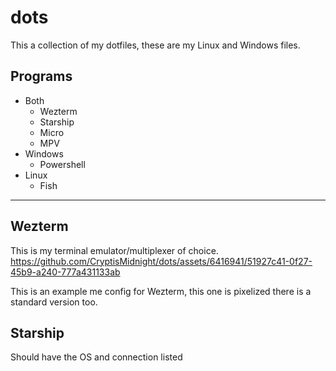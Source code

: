 # dots
This a collection of my dotfiles, these are my Linux and Windows files.

## Programs
- Both
    - Wezterm
    - Starship
    - Micro
    - MPV
- Windows
    - Powershell
- Linux
    - Fish
***
## Wezterm
This is my terminal emulator/multiplexer of choice. 
https://github.com/CryptisMidnight/dots/assets/6416941/51927c41-0f27-45b9-a240-777a431133ab

This is an example me config for Wezterm, this one is pixelized there is a standard version too.

## Starship

Should have the OS and connection listed

